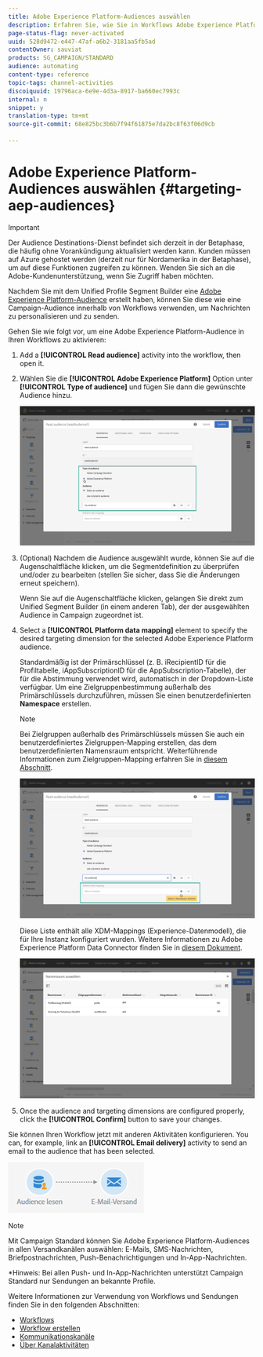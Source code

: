 ```yaml
---
title: Adobe Experience Platform-Audiences auswählen
description: Erfahren Sie, wie Sie in Workflows Adobe Experience Platform-Audiences auswählen.
page-status-flag: never-activated
uuid: 528d9472-e447-47af-a6b2-3181aa5fb5ad
contentOwner: sauviat
products: SG_CAMPAIGN/STANDARD
audience: automating
content-type: reference
topic-tags: channel-activities
discoiquuid: 19796aca-6e9e-4d3a-8917-ba660ec7993c
internal: n
snippet: y
translation-type: tm+mt
source-git-commit: 68e825bc3b6b7f94f61875e7da2bc8f63f06d9cb

---
```



# Adobe Experience Platform-Audiences auswählen {#targeting-aep-audiences}

>[!IMPORTANT]
>
>Der Audience Destinations-Dienst befindet sich derzeit in der Betaphase, die häufig ohne Vorankündigung aktualisiert werden kann. Kunden müssen auf Azure gehostet werden (derzeit nur für Nordamerika in der Betaphase), um auf diese Funktionen zugreifen zu können. Wenden Sie sich an die Adobe-Kundenunterstützung, wenn Sie Zugriff haben möchten.

Nachdem Sie mit dem Unified Profile Segment Builder eine [Adobe Experience Platform-Audience](../../audiences/using/aep-about-audience-destinations-service.md) erstellt haben, können Sie diese wie eine Campaign-Audience innerhalb von Workflows verwenden, um Nachrichten zu personalisieren und zu senden.

Gehen Sie wie folgt vor, um eine Adobe Experience Platform-Audience in Ihren Workflows zu aktivieren:

1. Add a **[!UICONTROL Read audience]** activity into the workflow, then open it.

1. Wählen Sie die **[!UICONTROL Adobe Experience Platform]** Option unter **[!UICONTROL Type of audience]** und fügen Sie dann die gewünschte Audience hinzu.

   ![](assets/aep_wkf_readaudience.png)

1. (Optional) Nachdem die Audience ausgewählt wurde, können Sie auf die Augenschaltfläche klicken, um die Segmentdefinition zu überprüfen und/oder zu bearbeiten (stellen Sie sicher, dass Sie die Änderungen erneut speichern).

   Wenn Sie auf die Augenschaltfläche klicken, gelangen Sie direkt zum Unified Segment Builder (in einem anderen Tab), der der ausgewählten Audience in Campaign zugeordnet ist.

1. Select a **[!UICONTROL Platform data mapping]** element to specify the desired targeting dimension for the selected Adobe Experience Platform audience.

   Standardmäßig ist der Primärschlüssel (z. B. iRecipientID für die Profiltabelle, iAppSubscriptionID für die AppSubscription-Tabelle), der für die Abstimmung verwendet wird, automatisch in der Dropdown-Liste verfügbar. Um eine Zielgruppenbestimmung außerhalb des Primärschlüssels durchzuführen, müssen Sie einen benutzerdefinierten **Namespace** erstellen.

   >[!NOTE]
   >
   >Bei Zielgruppen außerhalb des Primärschlüssels müssen Sie auch ein benutzerdefiniertes Zielgruppen-Mapping erstellen, das dem benutzerdefinierten Namensraum entspricht. Weiterführende Informationen zum Zielgruppen-Mapping erfahren Sie in [diesem Abschnitt](../../administration/using/target-mappings-in-campaign.md).

   ![](assets/aep_wkf_readaudience_namespace.png)

   Diese Liste enthält alle XDM-Mappings (Experience-Datenmodell), die für Ihre Instanz konfiguriert wurden. Weitere Informationen zu Adobe Experience Platform Data Connector finden Sie in [diesem Dokument](../../developing/using/aep-about-data-connector.md).

   ![](assets/aep_wkf_readaudience_namespace2.png)

1. Once the audience and targeting dimensions are configured properly, click the **[!UICONTROL Confirm]** button to save your changes.

Sie können Ihren Workflow jetzt mit anderen Aktivitäten konfigurieren. You can, for example, link an **[!UICONTROL Email delivery]** activity to send an email to the audience that has been selected.

![](assets/aep_wkf_email.png)

>[!NOTE]
>
>Mit Campaign Standard können Sie Adobe Experience Platform-Audiences in allen Versandkanälen auswählen: E-Mails, SMS-Nachrichten, Briefpostnachrichten, Push-Benachrichtigungen und In-App-Nachrichten.
>
>*Hinweis: Bei allen Push- und In-App-Nachrichten unterstützt Campaign Standard nur Sendungen an bekannte Profile.

Weitere Informationen zur Verwendung von Workflows und Sendungen finden Sie in den folgenden Abschnitten:

* [Workflows](../../automating/using/get-started-workflows.md)
* [Workflow erstellen](../../automating/using/building-a-workflow.md)
* [Kommunikationskanäle](../../channels/using/get-started-communication-channels.md)
* [Über Kanalaktivitäten](../../automating/using/about-channel-activities.md)
